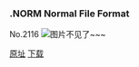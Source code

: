 ### .NORM Normal File Format
No.2116
![图片不见了~~~](https://imgs.xkcd.com/comics/norm_normal_file_format.png)

[原址](https://xkcd.com//2116) [下载](https://imgs.xkcd.com/comics/norm_normal_file_format.png)

